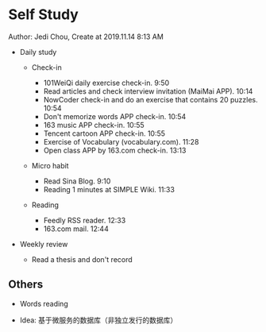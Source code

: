 # Self Study

Author: Jedi Chou, Create at 2019.11.14 8:13 AM

* Daily study
  * Check-in
    * 101WeiQi daily exercise check-in. 9:50
    * Read articles and check interview invitation (MaiMai APP). 10:14
    * NowCoder check-in and do an exercise that contains 20 puzzles. 10:54
    * Don't memorize words APP check-in. 10:54
    * 163 music APP check-in. 10:55
    * Tencent cartoon APP check-in. 10:55
    * Exercise of Vocabulary (vocabulary.com). 11:28
    * Open class APP by 163.com check-in. 13:13

  * Micro habit
    * Read Sina Blog. 9:10
    * Reading 1 minutes at SIMPLE Wiki. 11:33

  * Reading
    * Feedly RSS reader. 12:33
    * 163.com mail. 12:44

* Weekly review
  * Read a thesis and don't record

## Others

* Words
  reading

* Idea: 基于微服务的数据库（非独立发行的数据库）
